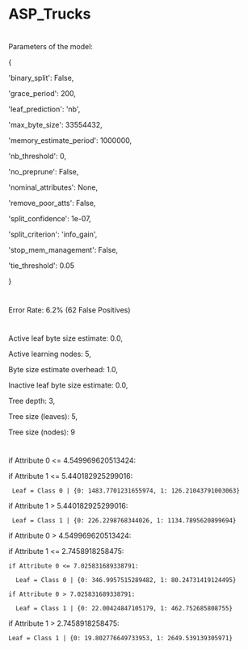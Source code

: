 # ASP_Trucks

#
Parameters of the model:

{
 
 'binary_split': False,
 
 'grace_period': 200,
 
 'leaf_prediction': 'nb',
 
 'max_byte_size': 33554432,
 
 'memory_estimate_period': 1000000,
 
 'nb_threshold': 0,
 
 'no_preprune': False,
 
 'nominal_attributes': None,
 
 'remove_poor_atts': False,
 
 'split_confidence': 1e-07,
 
 'split_criterion': 'info_gain',
 
 'stop_mem_management': False,
 
 'tie_threshold': 0.05

}

#
Error Rate: 6.2% (62 False Positives)
#

Active leaf byte size estimate: 0.0,

Active learning nodes: 5,

Byte size estimate overhead: 1.0,

Inactive leaf byte size estimate: 0.0,

Tree depth: 3,

Tree size (leaves): 5,

Tree size (nodes): 9
#

if Attribute 0 <= 4.549969620513424:
  
  if Attribute 1 <= 5.440182925299016:
  
     Leaf = Class 0 | {0: 1483.7701231655974, 1: 126.21043791003063}
  
  
  if Attribute 1 > 5.440182925299016:
  
     Leaf = Class 1 | {0: 226.2298768344026, 1: 1134.7895620899694}


if Attribute 0 > 4.549969620513424:

  if Attribute 1 <= 2.7458918258475:
  
    if Attribute 0 <= 7.025831689338791:
    
      Leaf = Class 0 | {0: 346.9957515289482, 1: 80.24731419124495}
    
    if Attribute 0 > 7.025831689338791:
    
      Leaf = Class 1 | {0: 22.00424847105179, 1: 462.752685808755}
  
  if Attribute 1 > 2.7458918258475:
  
    Leaf = Class 1 | {0: 19.802776649733953, 1: 2649.539139305971}
